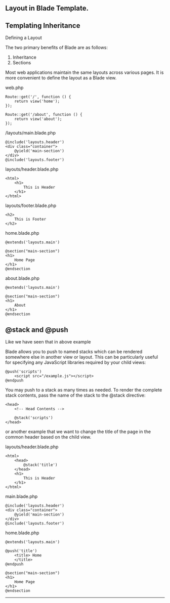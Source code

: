 ## Layout in Blade Template.

## Templating Inheritance

Defining a Layout

The two primary benefits of Blade are as follows:

1. Inheritance
2. Sections

Most web applications maintain the same layouts across various pages. It is more convenient to define the layout as a Blade view.

web.php
```
Route::get('/', function () {
    return view('home');
});

Route::get('/about', function () {
    return view('about');
});
```

/layouts/main.blade.php
```
@include('layouts.header')
<div class="container">
    @yield('main-section')
</div>
@include('layouts.footer')
```

layouts/header.blade.php

```
<html>
    <h1>
        This is Header
    </h1>
</html>
```

layouts/footer.blade.php

```
<h2>
    This is Footer
</h2>
```

home.blade.php
```
@extends('layouts.main')

@section("main-section")
<h1>
    Home Page
</h1>
@endsection
```

about.blade.php
```
@extends('layouts.main')

@section("main-section")
<h1>
    About
</h1>
@endsection
```

## @stack and @push

Like we have seen that in above example

Blade allows you to push to named stacks which can be rendered somewhere else in another view or layout. This can be particularly useful for specifying any JavaScript libraries required by your child views:

```
@push('scripts')
    <script src="/example.js"></script>
@endpush
```

You may push to a stack as many times as needed. To render the complete stack contents, pass the name of the stack to the @stack directive:

```
<head>
    <!-- Head Contents -->

    @stack('scripts')
</head>
```

or another example that we want to change the title of the page in the common header based on the child view.

layouts/header.blade.php
```
<html>
    <head>
        @stack('title')
    </head>
    <h1>
        This is Header
    </h1>
</html>
```

main.blade.php
```
@include('layouts.header')
<div class="container">
    @yield('main-section')
</div>
@include('layouts.footer')
```

home.blade.php
```
@extends('layouts.main')

@push('title')
    <title> Home
    </title>
@endpush

@section("main-section")
<h1>
    Home Page
</h1>
@endsection
```

---
